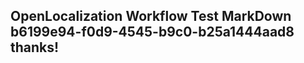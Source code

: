 <properties
ms.topic="hero-topic"
ms.test1="hero-topic"
ms.test2="test"/>

## OpenLocalization Workflow Test MarkDown b6199e94-f0d9-4545-b9c0-b25a1444aad8 thanks!
